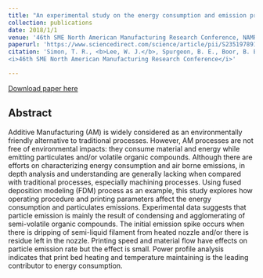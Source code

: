 ```yaml
---
title: "An experimental study on the energy consumption and emission profile of fused deposition modeling process"
collection: publications
date: 2018/1/1
venue: '46th SME North American Manufacturing Research Conference, NAMRC 46, Texas, USA'
paperurl: 'https://www.sciencedirect.com/science/article/pii/S2351978918307959'
citation: 'Simon, T. R., <b>Lee, W. J.</b>, Spurgeon, B. E., Boor, B. E., and Zhao, F.,
<i>46th SME North American Manufacturing Research Conference</i>'

---
```

[Download paper here](https://www.sciencedirect.com/science/article/pii/S2351978918307959)


## Abstract
Additive Manufacturing (AM) is widely considered as an environmentally friendly alternative to traditional processes. However, AM processes are not free of environmental impacts: they consume material and energy while emitting particulates and/or volatile organic compounds. Although there are efforts on characterizing energy consumption and air borne emissions, in depth analysis and understanding are generally lacking when compared with traditional processes, especially machining processes. Using fused deposition modeling (FDM) process as an example, this study explores how operating procedure and printing parameters affect the energy consumption and particulates emissions. Experimental data suggests that particle emission is mainly the result of condensing and agglomerating of semi-volatile organic compounds. The initial emission spike occurs when there is dripping of semi-liquid filament from heated nozzle and/or there is residue left in the nozzle. Printing speed and material flow have effects on particle emission rate but the effect is small. Power profile analysis indicates that print bed heating and temperature maintaining is the leading contributor to energy consumption.
